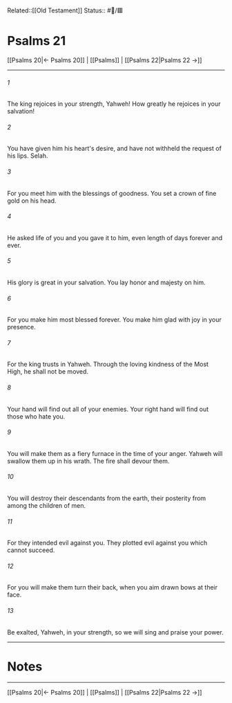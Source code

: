 Related::[[Old Testament]]
Status:: #📖/🟥
# Psalms 21

[[Psalms 20|← Psalms 20]] | [[Psalms]] | [[Psalms 22|Psalms 22 →]]
***



###### 1 
The king rejoices in your strength, Yahweh! How greatly he rejoices in your salvation! 

###### 2 
You have given him his heart's desire, and have not withheld the request of his lips. Selah. 

###### 3 
For you meet him with the blessings of goodness. You set a crown of fine gold on his head. 

###### 4 
He asked life of you and you gave it to him, even length of days forever and ever. 

###### 5 
His glory is great in your salvation. You lay honor and majesty on him. 

###### 6 
For you make him most blessed forever. You make him glad with joy in your presence. 

###### 7 
For the king trusts in Yahweh. Through the loving kindness of the Most High, he shall not be moved. 

###### 8 
Your hand will find out all of your enemies. Your right hand will find out those who hate you. 

###### 9 
You will make them as a fiery furnace in the time of your anger. Yahweh will swallow them up in his wrath. The fire shall devour them. 

###### 10 
You will destroy their descendants from the earth, their posterity from among the children of men. 

###### 11 
For they intended evil against you. They plotted evil against you which cannot succeed. 

###### 12 
For you will make them turn their back, when you aim drawn bows at their face. 

###### 13 
Be exalted, Yahweh, in your strength, so we will sing and praise your power.

---
# Notes


***
[[Psalms 20|← Psalms 20]] | [[Psalms]] | [[Psalms 22|Psalms 22 →]]
